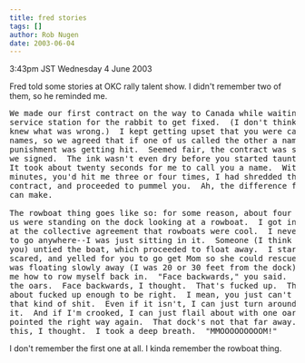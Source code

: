 ```yaml
---
title: fred stories
tags: []
author: Rob Nugen
date: 2003-06-04
---
```


<p class=date>3:43pm JST Wednesday 4 June 2003</p>

<p>Fred told some stories at OKC rally talent show.  I didn't remember
two of them, so he reminded me.</p>

<pre>
We made our first contract on the way to Canada while waiting at the
service station for the rabbit to get fixed.  (I don't think I ever
knew what was wrong.)  I kept getting upset that you were calling me
names, so we agreed that if one of us called the other a name, the
punishment was getting hit.  Seemed fair, the contract was solid, and
we signed.  The ink wasn't even dry before you started taunting me.
It took about twenty seconds for me to call you a name.  Within three
minutes, you'd hit me three or four times, I had shredded the
contract, and proceeded to pummel you.  Ah, the difference four years
can make.  

The rowboat thing goes like so: for some reason, about four or five of
us were standing on the dock looking at a rowboat.  I got in, probably
at the collective agreement that rowboats were cool.  I never intended
to go anywhere--I was just sitting in it.  Someone (I think it was
you) untied the boat, which proceeded to float away.  I started to get
scared, and yelled for you to go get Mom so she could rescue me.  As I
was floating slowly away (I was 20 or 30 feet from the dock), you told
me how to row myself back in.  "Face backwards," you said.  Just use
the oars.  Face backwards, I thought.  That's fucked up.  That's just
about fucked up enough to be right.  I mean, you just can't make up
that kind of shit.  Even if it isn't, I can just turn around to fix
it.  And if I'm crooked, I can just flail about with one oar to get
pointed the right way again.  That dock's not that far away.  I can do
this, I thought.  I took a deep breath.  "MMOOOOOOOOOM!"
</pre>

<p>I don't remember the first one at all.  I kinda remember the
rowboat thing.</p>
